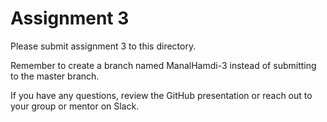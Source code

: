 # Assignment 3

Please submit assignment 3 to this directory.

Remember to create a branch named ManalHamdi-3 
instead of submitting to the master branch.

If you have any questions, review the GitHub presentation or reach
out to your group or mentor on Slack.
